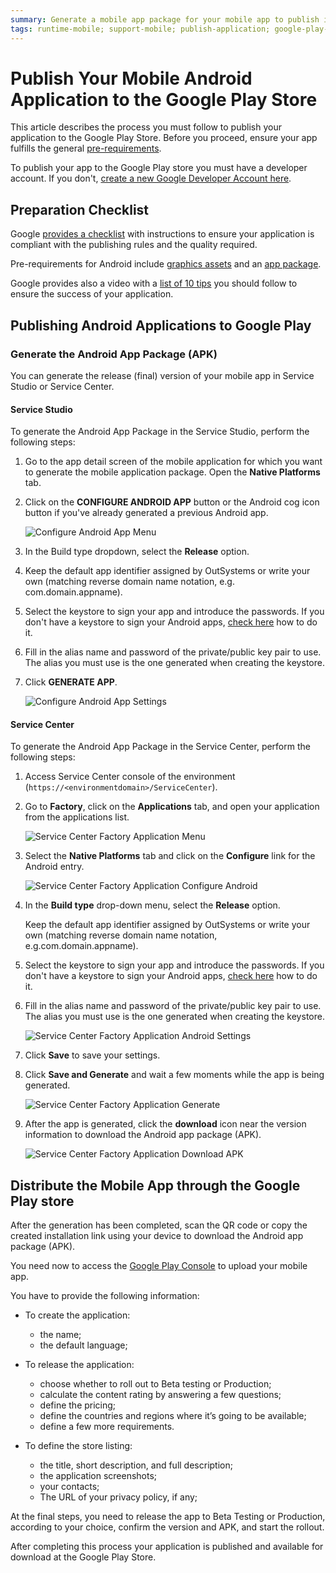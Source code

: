 ```yaml
---
summary: Generate a mobile app package for your mobile app to publish in the Google Play Store. 
tags: runtime-mobile; support-mobile; publish-application; google-play-store; android-app
---
```


# Publish Your Mobile Android Application to the Google Play Store

This article describes the process you must follow to publish your application to the Google Play Store. Before you proceed, ensure your app fulfills the general [pre-requirements](generate-and-publish-your-mobile-app-to-the-mobile-app-stores.md).

To publish your app to the Google Play store you must have a developer account. If you don't, [create a new Google Developer Account here](https://developer.android.com/distribute/googleplay/start.html).

## Preparation Checklist

Google [provides a checklist](https://developer.android.com/distribute/best-practices/launch/launch-checklist) with instructions to ensure your application is compliant with the publishing rules and the quality required.

Pre-requirements for Android include [graphics assets](https://developer.android.com/distribute/best-practices/launch/store-listing.html#best-practices) and an [app package](https://support.google.com/googleplay/android-developer/answer/113469?hl=en).

Google provides also a video with a [list of 10 tips](https://www.youtube.com/watch?v=psu3pPdfYSM) you should  follow to ensure the success of your application.

## Publishing Android Applications to Google Play

### Generate the Android App Package (APK)

You can generate the release (final) version of your mobile app in Service Studio or Service Center.

#### Service Studio

To generate the Android App Package in the Service Studio, perform the following steps:

1. Go to the app detail screen of the mobile application for which you want to generate the mobile application package. Open the **Native Platforms** tab.

1. Click on the **CONFIGURE ANDROID APP** button or the Android cog icon button if you've already generated a previous Android app.

    ![Configure Android App Menu](images/ss-native-platforms-tab-android2.png)

1. In the Build type dropdown, select the **Release** option.

1. Keep the default app identifier assigned by OutSystems or write your own (matching reverse domain name notation, e.g. com.domain.appname).

1. Select the keystore to sign your app and introduce the passwords. If you don't have a keystore to sign your Android apps, [check here](more-information-on-generating-and-distributing-mobile-apps.md#For_Android) how to do it.

1. Fill in the alias name and password of the private/public key pair to use. The alias you must use is the one generated when creating the keystore.

1. Click **GENERATE APP**.

    ![Configure Android App Settings](images/ss-native_platforms-configure-android-app.png)    

#### Service Center

 To generate the Android App Package in the Service Center, perform the following steps:

1. Access Service Center console of the environment (`https://<environmentdomain>/ServiceCenter`).

1. Go to **Factory**, click on the **Applications** tab, and open your application from the applications list.

    ![Service Center Factory Application Menu](images/outsystems-service-center-factory-applications-menu.png)

1. Select the **Native Platforms** tab and click on the **Configure** link for the Android entry.

    ![Service Center Factory Application Configure Android](images/outsystems-service-center-factory-native-platform-tab-android.png)

1. In the **Build type** drop-down menu, select the **Release** option.

    Keep the default app identifier assigned by OutSystems or write your own (matching reverse domain name notation, e.g.com.domain.appname).

1. Select the keystore to sign your app and introduce the passwords. If you don't have a keystore to sign your Android apps, [check here](more-information-on-generating-and-distributing-mobile-apps.md#For_Android) how to do it.

1. Fill in the alias name and password of the private/public key pair to use. The alias you must use is the one generated when creating the keystore.

    ![Service Center Factory Application Android Settings](images/sc-configure-android-settings.png)

1. Click **Save** to save your settings.

1. Click **Save and Generate** and wait a few moments while the app is being generated.

    ![Service Center Factory Application Generate](images/sc-select-mabs-version.png)

1. After the app is generated, click the **download** icon near the version information to download the Android app package (APK).

    ![Service Center Factory Application Download APK](images/outsystems-service-center-factory-native-platform-download-android.png)

## Distribute the Mobile App through the Google Play store

After the generation has been completed, scan the QR code or copy the created installation link using your device to download the Android app package (APK).

You need now to access the [Google Play Console](https://play.google.com/apps/publish) to upload your mobile app.

You have to provide the following information: 

* To create the application:
    * the name;
    * the default language;

* To release the application:
    * choose whether to roll out to Beta testing or Production;
    * calculate the content rating by answering a few questions;
    * define the pricing;
    * define the countries and regions where it’s going to be available;
    * define a few more requirements.

* To define the store listing:
    * the title, short description, and full description;
    * the application screenshots;
    * your contacts;
    * The URL of your privacy policy, if any;

At the final steps, you need to release the app to Beta Testing or Production, according to your choice, confirm the version and APK, and start the rollout.

After completing this process your application is published and available for download at the Google Play Store.
